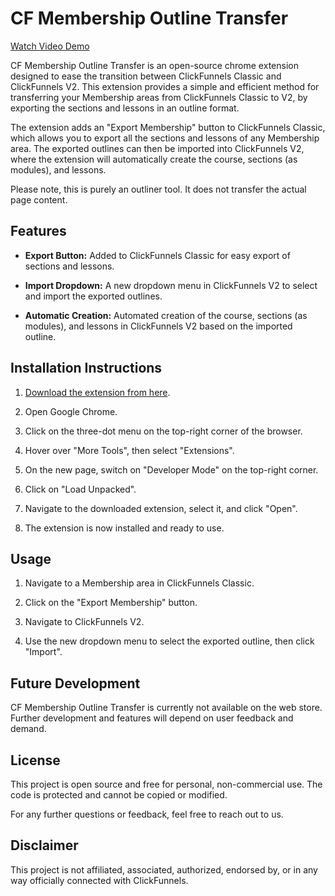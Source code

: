 # CF Membership Outline Transfer

[Watch Video Demo](https://www.youtube.com/watch?v=HyBDFIysjsk&ab_channel=WynterJones)

CF Membership Outline Transfer is an open-source chrome extension designed to ease the transition between ClickFunnels Classic and ClickFunnels V2. This extension provides a simple and efficient method for transferring your Membership areas from ClickFunnels Classic to V2, by exporting the sections and lessons in an outline format.

The extension adds an "Export Membership" button to ClickFunnels Classic, which allows you to export all the sections and lessons of any Membership area. The exported outlines can then be imported into ClickFunnels V2, where the extension will automatically create the course, sections (as modules), and lessons.

Please note, this is purely an outliner tool. It does not transfer the actual page content.

## Features

- **Export Button:** Added to ClickFunnels Classic for easy export of sections and lessons.

- **Import Dropdown:** A new dropdown menu in ClickFunnels V2 to select and import the exported outlines.

- **Automatic Creation:** Automated creation of the course, sections (as modules), and lessons in ClickFunnels V2 based on the imported outline.

## Installation Instructions

1. [Download the extension from here](https://github.com/InternetStarship/cf-membership-transfer/raw/main/cf-membership-transfer.zip).

2. Open Google Chrome.

3. Click on the three-dot menu on the top-right corner of the browser.

4. Hover over "More Tools", then select "Extensions".

5. On the new page, switch on "Developer Mode" on the top-right corner.

6. Click on "Load Unpacked".

7. Navigate to the downloaded extension, select it, and click "Open".

8. The extension is now installed and ready to use.

## Usage

1. Navigate to a Membership area in ClickFunnels Classic.

2. Click on the "Export Membership" button.

3. Navigate to ClickFunnels V2.

4. Use the new dropdown menu to select the exported outline, then click "Import".

## Future Development

CF Membership Outline Transfer is currently not available on the web store. Further development and features will depend on user feedback and demand.

## License

This project is open source and free for personal, non-commercial use. The code is protected and cannot be copied or modified.

For any further questions or feedback, feel free to reach out to us.

## Disclaimer

This project is not affiliated, associated, authorized, endorsed by, or in any way officially connected with ClickFunnels.
